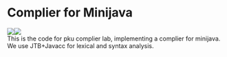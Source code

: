 # Complier for Minijava
<img src="https://img.shields.io/badge/Minijava-Complier-blue.svg"><img src="https://img.shields.io/badge/-JAVA-orange.svg"><br/>
This is the code for pku complier lab, implementing a complier for minijava.<br/>
We use JTB+Javacc for lexical and syntax analysis.
